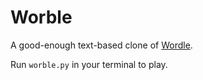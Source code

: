 # Worble

A good-enough text-based clone
of [Wordle](https://www.nytimes.com/games/wordle/index.html).

Run `worble.py` in your terminal to play.
